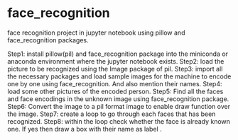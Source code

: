 # face_recognition
face recognition project in jupyter notebook using pillow and face_recognition packages.


Step1: install pillow(pil) and face_recognition package into the miniconda or anaconda  environment where the jupyter notebook exists.
Step2: load the picture to be recognized using the Image package of pil.
Step3: import all the necessary packages and load sample images for the machine to encode one by one using face_recognition. And also mention their names.
Step4: load some other pictures of the encoded person.
Step5: Find all the faces and face encodings in the unknown image using face_recognition package.
Step6: Convert the image to a pil format image to enable draw function over the image.
Step7: create a loop to go through each faces that has been recognized.
Step8: within the loop check whether the face is already known one. If yes then draw a box with their name as label . 

